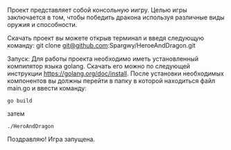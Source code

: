 Проект представляет собой консольную иигру. Целью игры заключается в том, чтобы победить дракона используя различные виды оружия и способности. 

Скачать проект вы можете открыв терминал и введя следующую команду:
git clone git@github.com:Spargwy/HeroeAndDragon.git 

Запуск:
Для работы проекта необходимо иметь установленный компилятор языка golang. Скачать его можно по следующей инструкции https://golang.org/doc/install.
После установки необходимых компонентов вы должны перейти в папку в которой находиться файл main.go и ввести команду:

```go build```

затем

```./HeroAndDragon```


Поздравляю! Игра запущена.


